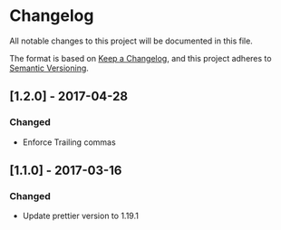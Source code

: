# Changelog
All notable changes to this project will be documented in this file.

The format is based on [Keep a Changelog](https://keepachangelog.com/en/1.0.0/),
and this project adheres to [Semantic Versioning](https://semver.org/spec/v2.0.0.html).

## [1.2.0] - 2017-04-28
### Changed
- Enforce Trailing commas


## [1.1.0] - 2017-03-16
### Changed
- Update prettier version to 1.19.1
